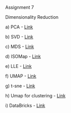 Assignment 7

Dimensionality Reduction

a) PCA - [Link](https://colab.research.google.com/drive/18Wyow7kBV8dxGmQzKTfbc_LlQjQWzvWd?usp=sharing)

b) SVD - [Link](https://colab.research.google.com/drive/1NhC3UpJ6cmMglcpP6Cg23jS9bqWrrbsw?usp=sharing)

c) MDS - [Link](https://colab.research.google.com/drive/18rOR9vgnnki2Yvu-7CExwkhJtjDLgKI5?usp=sharing)

d) ISOMap - [Link](https://colab.research.google.com/drive/18rOR9vgnnki2Yvu-7CExwkhJtjDLgKI5?usp=sharing)

e) LLE - [Link](https://colab.research.google.com/drive/18rOR9vgnnki2Yvu-7CExwkhJtjDLgKI5?usp=sharing)

f) UMAP - [Link](https://colab.research.google.com/drive/18rOR9vgnnki2Yvu-7CExwkhJtjDLgKI5?usp=sharing)

g) t-sne - [Link](https://colab.research.google.com/drive/18rOR9vgnnki2Yvu-7CExwkhJtjDLgKI5?usp=sharing)

h) Umap for clustering - [Link](https://colab.research.google.com/drive/18rOR9vgnnki2Yvu-7CExwkhJtjDLgKI5?usp=sharing)

i) DataBricks - [Link](https://colab.research.google.com/drive/18rOR9vgnnki2Yvu-7CExwkhJtjDLgKI5?usp=sharing)